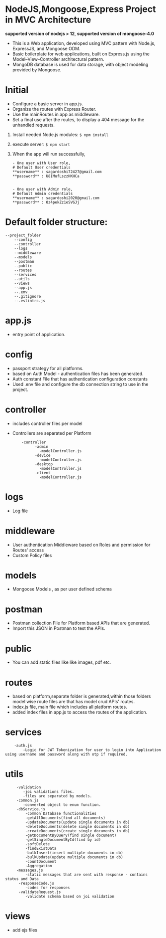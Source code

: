 # NodeJS,Mongoose,Express Project in MVC Architecture

**supported version of nodejs > 12**,
**supported version of mongoose-4.0**

- This is a Web application, developed using MVC pattern with Node.js, ExpressJS, and Mongoose ODM. 
- Basic boilerplate for web applications, built on Express.js using the Model–View–Controller architectural pattern.
- MongoDB database is used for data storage, with object modeling provided by Mongoose.

# Initial
- Configure a basic server in app.js.
- Organize the routes with Express Router.
- Use the mainRoutes in app as middleware.
- Set a final use after the routes, to display a 404 message for the unhandled requests.
1. Install needed Node.js modules:
    ```$ npm install```
2. execute server:
    ```$ npm start```
3. When the app will run successfully,

       - One user with User role,
	   # Default User credentials
	   **username** : sagardoshi72427@gmail.com
	   **password** : U8IMufLszzHKHCa


       - One user with Admin role,
	   # Default Admin credentials
	   **username** : sagardoshi2020@gmail.com
	   **password** : 0z4pekZz1eSVGJj


# Default folder structure:

	--project_folder
		--config
		--controller
		--logs
		--middleware
		--models
		--postman
		--public
		--routes
		--services
		--utils
		--views
		--app.js
		--.env
		--.gitignore
		--.eslintrc.js
# app.js
- entry point of application.
# config
- passport strategy for all platforms.
- based on Auth Model - authentication files has been generated.
- Auth constant File that has authentication configuration constants
- Used .env file and configure the db connection string to use in the project.
# controller
- includes controller files per model
- Controllers are separated per Platform

     	  -controller
     	        -admin
     	          -modelController.js
     	        -device
     	          -modelController.js
     	        -desktop
     	          -modelController.js
     	        -client
     	          -modelController.js
# logs
- Log file
# middleware
- User authentication Middleware based on Roles and permission for Routes' access
- Custom Policy files
# models
- Mongoose Models , as per user defined schema 
# postman
- Postman collection File for Platform based APIs that are generated.
- Import this JSON in Postman to test the APIs.
# public 
- You can add static files like like images, pdf etc.
# routes
- based on platform,separate folder is generated,within those folders model wise route files are that has model crud APIs' routes.
- index.js file, main file which includes all platform routes.
- added index files in app.js to access the routes of the application.
# services
     	-auth.js
       		-Logic for JWT Tokenization for user to login into Application using username and password along with otp if required.
# utils
	     -validation
     		-joi validations files.
     		-files are separated by models.
     	 -common.js
       		-converted object to enum function.
     	 -dbService.js
       		 -common Database functionalities
     	  	 -getAllDocuments(find all documents)
     	  	 -updateDocuments(update single documents in db)
     	  	 -deleteDocuments(delete single documents in db)
     	  	 -createDocuments(create single documents in db)
     	  	 -getDocumentByQuery(find single document)
			 -getSingleDocumentById(find by id)
     	  	 -softDelete
     	  	 -findExistData
     	  	 -bulkInsert(insert multiple documents in db)
     	  	 -bulkUpdate(update multiple documents in db)
     	  	 -countDocument
			 -Aggregation
     	 -messages.js
  		     -static messages that are sent with response - contains status and Data
	      -responseCode.js
  		     -codes for responses
	      -validateRequest.js
  		     -validate schema based on joi validation
# views
- add ejs files